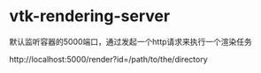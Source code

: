 # vtk-rendering-server

默认监听容器的5000端口，通过发起一个http请求来执行一个渲染任务

http://localhost:5000/render?id=/path/to/the/directory
